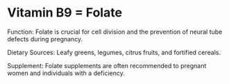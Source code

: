 # Vitamin B9 = Folate

Function: Folate is crucial for cell division and the prevention of neural tube defects during pregnancy.

Dietary Sources: Leafy greens, legumes, citrus fruits, and fortified cereals.

Supplement: Folate supplements are often recommended to pregnant women and individuals with a deficiency.
